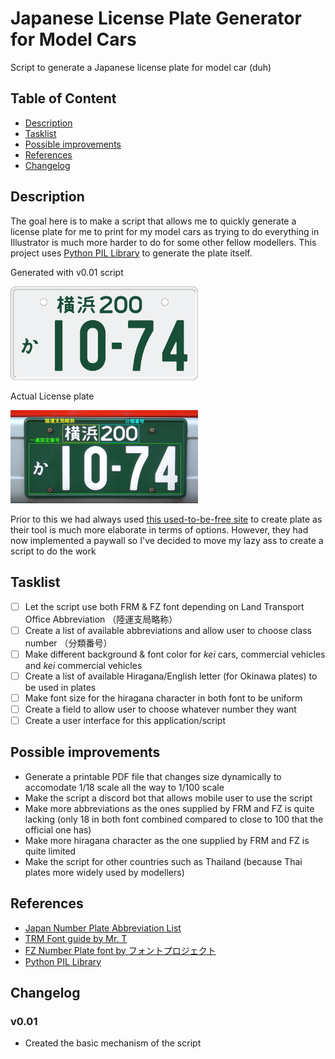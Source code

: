 # Japanese License Plate Generator for Model Cars
Script to generate a Japanese license plate for model car (duh)

## Table of Content
- [Description](#Description)
- [Tasklist](#Tasklist)
- [Possible improvements](#Possible-improvements)
- [References](#References)
- [Changelog](#Changelog)
## Description
The goal here is to make a script that allows me to quickly generate a license plate for me to print for my model cars as trying to do everything in Illustrator is much more harder to do for some other fellow modellers.
This project uses [Python PIL Library](https://github.com/python-pillow/Pillow) to generate the plate itself.

Generated with v0.01 script

<img src="/resource/example/example.png?raw=true" width="300"/>

Actual License plate

<img src="/resource/example/example2.jpg?raw=true" width="300"/>

Prior to this we had always used [this used-to-be-free site](https://minicarmuseum.com/platecreate.php) to create plate as their tool is much more elaborate in terms of options. However, they had now implemented a paywall so I've decided to move my lazy ass to create a script to do the work
## Tasklist
- [ ] Let the script use both FRM & FZ font depending on Land Transport Office Abbreviation （陸運支局略称）
- [ ] Create a list of available abbreviations and allow user to choose class number （分類番号）
- [ ] Make different background & font color for *kei* cars, commercial vehicles and *kei* commercial vehicles
- [ ] Create a list of available Hiragana/English letter (for Okinawa plates) to be used in plates
- [ ] Make font size for the hiragana character in both font to be uniform
- [ ] Create a field to allow user to choose whatever number they want
- [ ] Create a user interface for this application/script

## Possible improvements

- Generate a printable PDF file that changes size dynamically to accomodate 1/18 scale all the way to 1/100 scale
- Make the script a discord bot that allows mobile user to use the script
- Make more abbreviations as the ones supplied by FRM and FZ is quite lacking (only 18 in both font combined compared to close to 100 that the official one has)
- Make more hiragana character as the one supplied by FRM and FZ is quite limited
- Make the script for other countries such as Thailand (because Thai plates more widely used by modellers)

## References
- [Japan Number Plate Abbreviation List](https://ja.wikipedia.org/wiki/%E6%97%A5%E6%9C%AC%E3%81%AE%E3%83%8A%E3%83%B3%E3%83%90%E3%83%BC%E3%83%97%E3%83%AC%E3%83%BC%E3%83%88%E4%B8%80%E8%A6%A7)
- [TRM Font guide by Mr. T](http://dc-crafts.main.jp/trm/f/trmfont-jb.html)
- [FZ Number Plate font by フォントプロジェクト](http://expwyandstamps.web.fc2.com/sozai/fontproject.htm)
- [Python PIL Library](https://github.com/python-pillow/Pillow)

## Changelog
### v0.01
- Created the basic mechanism of the script
